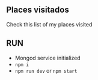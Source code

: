 ## Places visitados

Check this list of my places visited

## RUN

- Mongod service initialized
- `npm i`
- `npm run dev` or `npm start`


